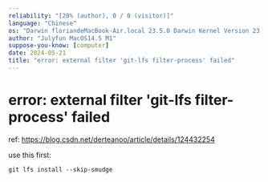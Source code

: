 ```yaml
---
reliability: "[20% (author), 0 / 0 (visitor)]"
language: "Chinese"
os: "Darwin floriandeMacBook-Air.local 23.5.0 Darwin Kernel Version 23.5.0: Wed May  1 20:16:51 PDT 2024; root:xnu-10063.121.3~5/RELEASE_ARM64_T8103 arm64"
author: "Julyfun MacOS14.5 M1"
suppose-you-know: [computer]
date: 2024-05-21
title: "error: external filter 'git-lfs filter-process' failed"
---
```


# error: external filter 'git-lfs filter-process' failed

ref: https://blog.csdn.net/derteanoo/article/details/124432254

use this first:

```
git lfs install --skip-smudge
```

